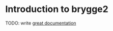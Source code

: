 # Introduction to brygge2

TODO: write [great documentation](http://jacobian.org/writing/what-to-write/)
